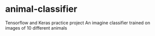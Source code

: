 # animal-classifier
Tensorflow and Keras practice project
An imagine classifier trained on images of 10 different animals
